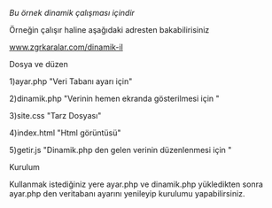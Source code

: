 *Bu örnek dinamik çalışması içindir*

Örneğin çalışır haline aşağıdaki adresten bakabilirisiniz

www.zgrkaralar.com/dinamik-il 


Dosya ve düzen

1)ayar.php "Veri Tabanı ayarı için"

2)dinamik.php "Verinin hemen ekranda gösterilmesi için "

3)site.css "Tarz Dosyası"

4)index.html "Html görüntüsü"

5)getir.js "Dinamik.php den gelen verinin düzenlenmesi için "

Kurulum 

Kullanmak istediğiniz yere ayar.php ve dinamik.php yükledikten sonra ayar.php den veritabanı ayarını yenileyip kurulumu yapabilirsiniz.
